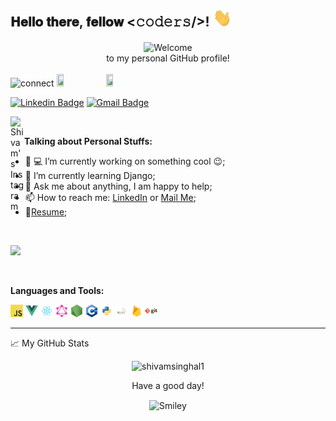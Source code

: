 <h2> 𝐇𝐞𝐥𝐥𝐨 𝐭𝐡𝐞𝐫𝐞, 𝐟𝐞𝐥𝐥𝐨𝐰 <𝚌𝚘𝚍𝚎𝚛𝚜/>! <img src="https://raw.githubusercontent.com/ABSphreak/ABSphreak/master/gifs/Hi.gif" width="30px"></h2>

<div align="center">
<img src="https://github.com/fnky/fnky/raw/fnky/img/welcome-fire.gif" alt="Welcome" align="center">
</div>

<div align="center">
to my personal GitHub profile!
</div>

<br>

<img src="https://i1.wp.com/slfgchurch.com/wp-content/uploads/2019/08/lets-connect-1.png?ssl=1" alt="connect" width="20%" height="10%">
<a href="https://www.hackerrank.com/Muskan_Rani"><img src="https://additionalknowledge.files.wordpress.com/2017/12/hackerrank.png?w=600" height="10%" ; width="15%" ;></img></a>
<a href="https://www.linkedin.com/in/shivamsinghal1012"><img src="https://logos-world.net/wp-content/uploads/2020/04/Linkedin-Logo-2011%E2%80%932019.png" height="10%" ; width="15%" ; margin-left:20px;></img></a>


[![Linkedin Badge](https://img.shields.io/badge/-shivamsinghal1012-blue?style=social&logo=Linkedin&logoColor=blue&link=https://www.linkedin.com/in/shivamsinghal1012)](https://www.linkedin.com/in/shivamsinghal1012)
[![Gmail Badge](https://img.shields.io/badge/-GMail-c14438?style=social&logo=Gmail&logoColor=red&link=mailto:shivamsinghal1012@gmail.com)](mailto:shivamsinghal1012@gmail.com)

<a href="https://www.instagram.com/shivam_singhal.10/">
  <img align="left" alt="Shivam's Instagram" width="22px" src="https://cdn.jsdelivr.net/npm/simple-icons@v3/icons/instagram.svg" />
</a>



<br>

**Talking about Personal Stuffs:**
- 🔭 💻 I’m currently working on something cool :wink:;
- 🌱 I’m currently learning Django;
- 💬 Ask me about anything, I am happy to help;
- 📫 How to reach me: <a href="https://www.linkedin.com/in/shivamsinghal1012">LinkedIn</a> or <a href="mailto:shivamsinghal1012@gmail.com">Mail Me</a>;
- 📝[Resume](https://drive.google.com/file/d/1QROZCQbCMe0acLpGJFsTPO-c-KHjcyGy/view?usp=sharing);

<br>

![](https://visitor-badge.glitch.me/badge?page_id=shivamsinghal1)

<br>
 
  
**Languages and Tools:**  

<code><img height="20" src="https://raw.githubusercontent.com/github/explore/80688e429a7d4ef2fca1e82350fe8e3517d3494d/topics/javascript/javascript.png"></code>
<code><img height="20" src="https://raw.githubusercontent.com/github/explore/80688e429a7d4ef2fca1e82350fe8e3517d3494d/topics/vue/vue.png"></code>
<code><img height="20" src="https://raw.githubusercontent.com/github/explore/80688e429a7d4ef2fca1e82350fe8e3517d3494d/topics/react/react.png"></code>
<code><img height="20" src="https://raw.githubusercontent.com/github/explore/5c058a388828bb5fde0bcafd4bc867b5bb3f26f3/topics/graphql/graphql.png"></code>
<code><img height="20" src="https://raw.githubusercontent.com/github/explore/80688e429a7d4ef2fca1e82350fe8e3517d3494d/topics/nodejs/nodejs.png"></code>
<code><img height="20" src="https://raw.githubusercontent.com/github/explore/80688e429a7d4ef2fca1e82350fe8e3517d3494d/topics/cpp/cpp.png"></code>
<code><img height="20" src="https://raw.githubusercontent.com/github/explore/80688e429a7d4ef2fca1e82350fe8e3517d3494d/topics/python/python.png"></code>
<code><img height="20" src="https://raw.githubusercontent.com/github/explore/80688e429a7d4ef2fca1e82350fe8e3517d3494d/topics/mysql/mysql.png"></code>
<code><img height="20" src="https://raw.githubusercontent.com/github/explore/80688e429a7d4ef2fca1e82350fe8e3517d3494d/topics/firebase/firebase.png"></code>
<code><img height="20" src="https://raw.githubusercontent.com/github/explore/80688e429a7d4ef2fca1e82350fe8e3517d3494d/topics/git/git.png"></code>


<hr>


📈 My GitHub Stats

<p align="center"> <img src="https://github-readme-stats.vercel.app/api?username=shivamsinghal1&show_icons=true&theme=gotham" alt="shivamsinghal1" />

<div align="center">
<p>Have a good day!</p>
<div>
<img src="https://github.com/fnky/fnky/raw/fnky/img/smile.gif" alt="Smiley" align="center">
</div>
</div>







